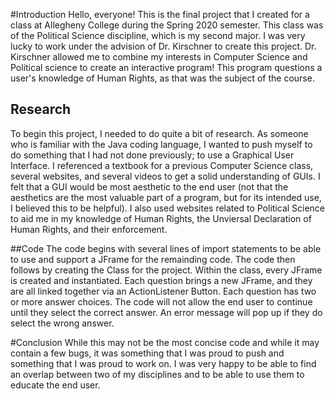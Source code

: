 #Introduction
Hello, everyone! This is the final project that I created for a class at Allegheny College during the Spring 2020 semester. This class was of the Political Science discipline, which is my second major. I was very lucky to work under the advision of Dr. Kirschner to create this project. Dr. Kirschner allowed me to combine my interests in Computer Science and Political science to create an interactive program! This program questions a user's knowledge of Human Rights, as that was the subject of the course.

## Research
To begin this project, I needed to do quite a bit of research. As someone who is familiar with the Java coding language, I wanted to push myself to do something that I had not done previously; to use a Graphical User Interface. I referenced a textbook for a previous Computer Science class, several websites, and several videos to get a solid understanding of GUIs. I felt that a GUI would be most aesthetic to the end user (not that the aesthetics are the most valuable part of a program, but for its intended use, I believed this to be helpful).
I also used websites related to Political Science to aid me in my knowledge of Human Rights, the Unviersal Declaration of Human Rights, and their enforcement. 

##Code
The code begins with several lines of import statements to be able to use and support a JFrame for the remainding code. The code then follows by creating the Class for the project. Within the class, every JFrame is created and instantiated. Each question brings a new JFrame, and they are all linked together via an ActionListener Button. Each question has two or more answer choices. The code will not allow the end user to continue until they select the correct answer. An error message will pop up if they do select the wrong answer. 

#Conclusion
While this may not be the most concise code and while it may contain a few bugs, it was something that I was proud to push and something that I was proud to work on. I was very happy to be able to find an overlap between two of my disciplines and to be able to use them to educate the end user.
